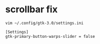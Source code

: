 # scrollbar fix
```
vim ~/.config/gtk-3.0/settings.ini

[Settings]
gtk-primary-button-warps-slider = false
```